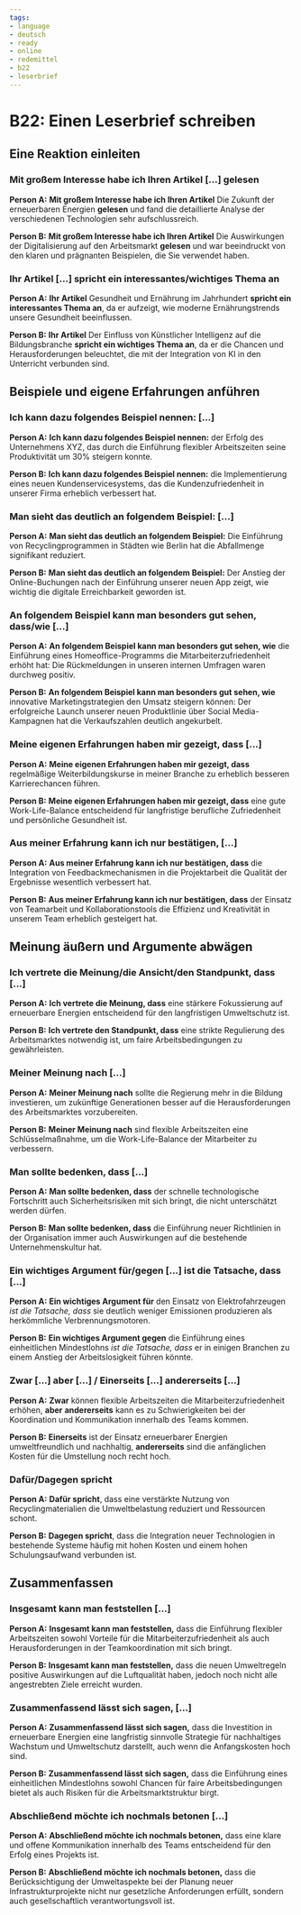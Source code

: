 ```yaml
---
tags:
- language
- deutsch
- ready
- online
- redemittel
- b22
- leserbrief
---
```


# B22: Einen Leserbrief schreiben

## Eine Reaktion einleiten

### Mit großem Interesse habe ich Ihren Artikel [...] gelesen

__Person A:__ __Mit großem Interesse habe ich Ihren Artikel__ Die Zukunft der erneuerbaren Energien __gelesen__ und fand die detaillierte Analyse der verschiedenen Technologien sehr aufschlussreich.

__Person B:__ __Mit großem Interesse habe ich Ihren Artikel__ Die Auswirkungen der Digitalisierung auf den Arbeitsmarkt __gelesen__ und war beeindruckt von den klaren und prägnanten Beispielen, die Sie verwendet haben.

### Ihr Artikel [...] spricht ein interessantes/wichtiges Thema an

__Person A:__ __Ihr Artikel__ Gesundheit und Ernährung im Jahrhundert __spricht ein interessantes Thema an__, da er aufzeigt, wie moderne Ernährungstrends unsere Gesundheit beeinflussen.

__Person B:__ __Ihr Artikel__ Der Einfluss von Künstlicher Intelligenz auf die Bildungsbranche __spricht ein wichtiges Thema an__, da er die Chancen und Herausforderungen beleuchtet, die mit der Integration von KI in den Unterricht verbunden sind.

## Beispiele und eigene Erfahrungen anführen

### Ich kann dazu folgendes Beispiel nennen: [...]

__Person A:__ __Ich kann dazu folgendes Beispiel nennen:__ der Erfolg des Unternehmens XYZ, das durch die Einführung flexibler Arbeitszeiten seine Produktivität um 30% steigern konnte.

__Person B:__ __Ich kann dazu folgendes Beispiel nennen:__ die Implementierung eines neuen Kundenservicesystems, das die Kundenzufriedenheit in unserer Firma erheblich verbessert hat.

### Man sieht das deutlich an folgendem Beispiel: [...]

__Person A:__ __Man sieht das deutlich an folgendem Beispiel:__ Die Einführung von Recyclingprogrammen in Städten wie Berlin hat die Abfallmenge signifikant reduziert.

__Person B:__ __Man sieht das deutlich an folgendem Beispiel:__ Der Anstieg der Online-Buchungen nach der Einführung unserer neuen App zeigt, wie wichtig die digitale Erreichbarkeit geworden ist.

### An folgendem Beispiel kann man besonders gut sehen, dass/wie [...]

__Person A:__ __An folgendem Beispiel kann man besonders gut sehen, wie__ die Einführung eines Homeoffice-Programms die Mitarbeiterzufriedenheit erhöht hat: Die Rückmeldungen in unseren internen Umfragen waren durchweg positiv.

__Person B:__ __An folgendem Beispiel kann man besonders gut sehen, wie__ innovative Marketingstrategien den Umsatz steigern können: Der erfolgreiche Launch unserer neuen Produktlinie über Social Media-Kampagnen hat die Verkaufszahlen deutlich angekurbelt.

### Meine eigenen Erfahrungen haben mir gezeigt, dass [...]

__Person A:__ __Meine eigenen Erfahrungen haben mir gezeigt, dass__ regelmäßige Weiterbildungskurse in meiner Branche zu erheblich besseren Karrierechancen führen.

__Person B:__ __Meine eigenen Erfahrungen haben mir gezeigt, dass__ eine gute Work-Life-Balance entscheidend für langfristige berufliche Zufriedenheit und persönliche Gesundheit ist.

### Aus meiner Erfahrung kann ich nur bestätigen, [...]

__Person A:__ __Aus meiner Erfahrung kann ich nur bestätigen, dass__ die Integration von Feedbackmechanismen in die Projektarbeit die Qualität der Ergebnisse wesentlich verbessert hat.

__Person B:__ __Aus meiner Erfahrung kann ich nur bestätigen, dass__ der Einsatz von Teamarbeit und Kollaborationstools die Effizienz und Kreativität in unserem Team erheblich gesteigert hat.

## Meinung äußern und Argumente abwägen

### Ich vertrete die Meinung/die Ansicht/den Standpunkt, dass [...]

__Person A:__ __Ich vertrete die Meinung, dass__ eine stärkere Fokussierung auf erneuerbare Energien entscheidend für den langfristigen Umweltschutz ist.

__Person B:__ __Ich vertrete den Standpunkt, dass__ eine strikte Regulierung des Arbeitsmarktes notwendig ist, um faire Arbeitsbedingungen zu gewährleisten.

### Meiner Meinung nach [...]

__Person A:__ __Meiner Meinung nach__ sollte die Regierung mehr in die Bildung investieren, um zukünftige Generationen besser auf die Herausforderungen des Arbeitsmarktes vorzubereiten.

__Person B:__ __Meiner Meinung nach__ sind flexible Arbeitszeiten eine Schlüsselmaßnahme, um die Work-Life-Balance der Mitarbeiter zu verbessern.

### Man sollte bedenken, dass [...]

__Person A:__ __Man sollte bedenken, dass__ der schnelle technologische Fortschritt auch Sicherheitsrisiken mit sich bringt, die nicht unterschätzt werden dürfen.

__Person B:__ __Man sollte bedenken, dass__ die Einführung neuer Richtlinien in der Organisation immer auch Auswirkungen auf die bestehende Unternehmenskultur hat.

### Ein wichtiges Argument für/gegen [...] ist die Tatsache, dass [...]

__Person A:__ __Ein wichtiges Argument für__ den Einsatz von Elektrofahrzeugen _ist die Tatsache, dass_ sie deutlich weniger Emissionen produzieren als herkömmliche Verbrennungsmotoren.

__Person B:__ __Ein wichtiges Argument gegen__ die Einführung eines einheitlichen Mindestlohns _ist die Tatsache, dass_ er in einigen Branchen zu einem Anstieg der Arbeitslosigkeit führen könnte.

### Zwar [...] aber [...] / Einerseits [...] andererseits [...]

__Person A:__ __Zwar__ können flexible Arbeitszeiten die Mitarbeiterzufriedenheit erhöhen, __aber__ __andererseits__ kann es zu Schwierigkeiten bei der Koordination und Kommunikation innerhalb des Teams kommen.

__Person B:__ __Einerseits__ ist der Einsatz erneuerbarer Energien umweltfreundlich und nachhaltig, __andererseits__ sind die anfänglichen Kosten für die Umstellung noch recht hoch.

### Dafür/Dagegen spricht

__Person A:__ __Dafür spricht__, dass eine verstärkte Nutzung von Recyclingmaterialien die Umweltbelastung reduziert und Ressourcen schont.

__Person B:__ __Dagegen spricht__, dass die Integration neuer Technologien in bestehende Systeme häufig mit hohen Kosten und einem hohen Schulungsaufwand verbunden ist.

## Zusammenfassen

### Insgesamt kann man feststellen [...]

__Person A:__ __Insgesamt kann man feststellen,__ dass die Einführung flexibler Arbeitszeiten sowohl Vorteile für die Mitarbeiterzufriedenheit als auch Herausforderungen in der Teamkoordination mit sich bringt.

__Person B:__ __Insgesamt kann man feststellen,__ dass die neuen Umweltregeln positive Auswirkungen auf die Luftqualität haben, jedoch noch nicht alle angestrebten Ziele erreicht wurden.

### Zusammenfassend lässt sich sagen, [...]

__Person A:__ __Zusammenfassend lässt sich sagen,__ dass die Investition in erneuerbare Energien eine langfristig sinnvolle Strategie für nachhaltiges Wachstum und Umweltschutz darstellt, auch wenn die Anfangskosten hoch sind.

__Person B:__ __Zusammenfassend lässt sich sagen,__ dass die Einführung eines einheitlichen Mindestlohns sowohl Chancen für faire Arbeitsbedingungen bietet als auch Risiken für die Arbeitsmarktstruktur birgt.

### Abschließend möchte ich nochmals betonen [...]

__Person A:__ __Abschließend möchte ich nochmals betonen,__ dass eine klare und offene Kommunikation innerhalb des Teams entscheidend für den Erfolg eines Projekts ist.

__Person B:__ __Abschließend möchte ich nochmals betonen,__ dass die Berücksichtigung der Umweltaspekte bei der Planung neuer Infrastrukturprojekte nicht nur gesetzliche Anforderungen erfüllt, sondern auch gesellschaftlich verantwortungsvoll ist.
